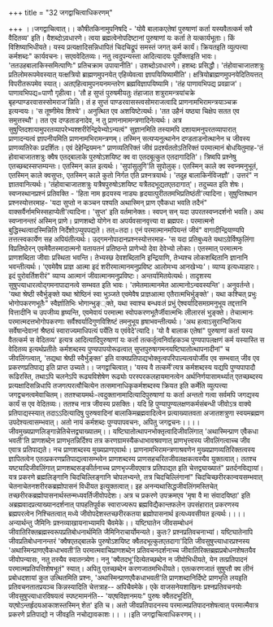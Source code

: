 +++
title = "32 जगद्वाचित्वाधिकरणम्"

+++
।।जगद्वाचित्वात्।। कौषीतकिनामुपनिषदि - 'योवै बालाकएतेषां पुरुषाणां कर्ता यस्यवैतत्कर्म सवै वैदितव्य' इति। वैशब्दोऽवधारणे। त्वया ब्रह्मत्वेनोपदिष्टानां पुरुषाणां यः कर्ता ते यत्कार्यभूताः। किं विशिष्याभिधीयते। यस्य प्रत्यक्षादिसन्निधापितं चिदचिद्रूपं समस्तं जगत् कर्म कार्यं। क्रियतइति व्युत्पत्त्या कर्मशब्दः" कार्यवचनः। सएववेदितव्यः। नतु त्वदुपन्यस्ता आदित्यादयः पूर्वोक्ताइति भावः। 'ततउहबालाकिस्समित्पाणिः" प्रतिचक्राम उपायानीति'। उशब्दोऽवधारणे। हशब्दः प्रसिद्धौ। 'तंहोवाचाजातशत्रुः प्रतिलोमरूपमेवस्यात् यत्क्षत्रियो ब्राह्मणमुपनयेत् एहिव्येवत्वा ज्ञापयियिष्यामीति'। क्षत्रियोब्राह्मणमुपनयेदितियत्तत् विपरीतरूपमेव स्यात्। अतएहित्वामुपनयनमन्तरेण ब्रह्मविज्ञापयिष्यामि। 'तंह पाणावभिपद्य प्रवव्राज'। पाणावभिपद्य=पाणौ गृहीत्वा। 'तौ ह सुप्तं पुरुषमीयतुः तंहाजात शत्रुरामन्त्रयांचक्रे बृहन्पाण्डरवासस्सोमराज'न्निति। तं ह सुप्तं पाण्डरवासस्त्वसोमराजत्वादि प्राणनामभिरामन्त्रयाञ्चक्र इत्यन्वयः। 'स तूष्णीमेव शिश्ये'। अनुत्थित एव अशयिष्टेत्यर्थः। 'तत उहैनं यष्ठ्या चिक्षेप सतत एव समुत्तस्थौ'। तत एव दण्डताडनादेव, न तु प्राणनामामन्त्रणादिनेत्यर्थः। अत्र सुषुप्तिदशायामुपरतव्यापरेभ्यश्शरीरेन्द्रियेभ्योऽन्यत्वं" सुज्ञानमिति तस्यामपि दशायामनुपरतव्यापारात् प्राणादन्यत्वं ज्ञापनीयमिति प्राणनामभिरामन्त्रणम्। तस्मिन् सत्यप्यनुत्थानेन दण्डताडनोत्थानेन च जीवस्य प्राणव्यतिरेकः प्रदर्शितः। एवं देहेन्द्रियमनः" प्राणव्यतिरिक्तं जीवं प्रदर्श्यततोऽतिरिक्तं परमात्मानं बोधयितुमाह-'तं होवाचाजातशत्रुः क्वैष एतद्बालाके पुरुषोऽशयिष्ट क्व वा एतदबूत्कुत एतदागादिति'। त्रिष्वपि प्रश्नेषु एतच्छब्दस्सप्तम्यन्तः। एतस्मिन् काल इत्यर्थः। 'सुपांसुलुगि'ति सुपोलुक्। एतस्मिन् काले क्व स्वप्नमनुभूतं, एतस्मिन् काले क्वसुप्तः, एतस्मिन् काले कुतो निर्गत एति प्रश्नत्रयार्थः। 'तदुह बालाकिर्नविजज्ञौ'। उत्तरं" न ज्ञातवानित्यर्थः। 'तंहोवाचाजातशत्रुः यत्रैषपुरुषोऽशयिष्ट यत्रैतदभूद्यतएतदागात्'। तदुच्यत इति शेषः। स्वप्नस्थानप्रश्नं प्रतिवक्ति - 'हिता नाम हृदयस्य नाड्यः हृदयात्पुरीततमभिप्रतिष्ठंती'त्यादिना। सुषुप्तिश्थान प्रश्नस्योत्तरमाह- 'यदा सुप्तो न कञ्चन पश्यति अथास्मिन् प्राण एवैकधा भवति तदैनं" वाक्सर्वैर्नामभिस्सहाप्येती'त्यादिना। 'सुप्त' इति वर्तमानेक्तः। स्वपन् सन् यदा उपरतस्वप्नदर्शनो भवति। अथ स्वप्नानन्तरं अस्मिन् प्राणे। प्राणशब्दो योगेन वा अपर्यवसानवृत्त्या वा ब्रह्मपरः। परमात्मनो बुद्धिस्थत्वादस्मिन्निति निर्देशोऽप्युपपद्यते। तत्=तदा। एनं परमात्मानमपियन्तं जीवं" वागादीन्द्रियाण्यपि तत्तत्स्वकार्येण सह अपियंतीत्यर्थः। उद्गमनोपादानप्रश्नस्योत्तरमाह- 'स यदा प्रतिबुध्यते यथाऽग्रेर्विष्फुलिंगा विप्रतिष्ठेरन् एवमेवैतस्मादात्मनो यतायतनं प्रतिष्ठन्ते प्राणेभ्यो देवा देवेभ्यो लोकाः। एतस्मात् परमात्मनः प्राणशब्दिता जीवाः प्रस्थिता भवन्ति। तेभ्यस्छ देवशब्दितानि इन्द्रियाणि, तेभ्यश्च लोकशब्दितानि ज्ञानानि भवन्तीत्यर्थः। 'एवमेवैष प्राज्ञ आत्मा इदं शरीरमात्मानमनुप्रविष्ट आलोमभ्य आनखेभ्यः'। व्याप्य इत्यध्याहारः। इदं पुरोवर्तिशरीरं" व्याप्य आत्मानं जीवात्मानमनुप्रविष्टः। अन्तर्यामितयेत्यर्थः। तादृशस्य सुषुप्त्याधारत्वोद्गमनापादानत्वे सम्भवत इति भावः। 'तमेतमात्मानमेत आत्मानोऽन्ववस्यन्ति'। अनुवर्तन्ते। 'यथा श्रेष्ठी स्वैर्भुङ्क्ते यथा श्रोष्ठिनं स्वा भुञ्जते एवमेवैष प्राज्ञआत्मा एतैरात्मभिर्भुङ्क्ते'। यथा कश्चित् प्रभुः भोगोपकरणभूतैः" स्वैर्ज्ञातिभिः भोगान्भुङ््क्ते, यथा स्वाश्च बन्धवःतं प्रभुं ऐश्वर्यादिसमग्रमनुभूय तद्दत्तानि वित्तादीनि च उपजीव्य हृष्यन्ति, एवमेवायं परमात्मा स्वोपकरणभूतैर्जीवात्मभिः लीलारसं भुङ्क्ते। तेचात्मानः परमात्मदत्तभोगोपकरणाः सर्वैश्वर्यादिगुणविशिष्टं तमनुभूय हृषाभवन्तीत्यर्थः। 'अथ हत्वाऽसुरान्विजित्य सर्वेषान्देवानां श्रैष्ठ्यं स्वाराज्यमाधिपत्यं पर्येति य एवंवेदे'त्यादि। 'यो वै बालाक एतेषां" पुरुषाणां कर्ता यस्य वैतत्कर्म स वेदितव्य' इत्यत्र आदित्यादिपुरुषाणां यः कर्ता तत्कर्तृत्वनिर्वाहकञ्च पुण्यपापलक्षणं कर्म यस्यास्ति स वेदितव्य इत्यर्थप्रतीतेः कर्मशब्दस्य पुण्यपापयोरूढत्वात् सुप्तपुरुषागमनयष्टिघातोत्थापनादीनां" च जीवलिंगत्वात्, 'तद्यथा श्रेष्ठी स्वैर्भुङ्क्त' इति वाक्यप्रतिपाद्यभोक्तृत्वपरिपाल्यत्वयोर्जीव एव सम्भवात् जीव एव प्रकरणप्रतिपाद्य इति प्राप्त उच्यते।। जगद्वाचित्वात्। 'यस्य वै तत्कर्मे'त्यत्र कर्मशब्दस्य यद्यपि पुण्यपापादौ रूढिरस्ति, तथाऽपि चलनेऽपि रूढ्यविशेषेण रूढ्योः परस्परकलहायमानत्वेन अर्थनिर्णयासामर्थ्यात् एतच्छब्दस्य प्रत्यक्षादिसन्निधापि तजगत्परत्वौचित्येन तत्समानाधिकृकर्मशब्दस्य क्रियत इति कर्मेति व्युत्पत्त्या जगद्वचनत्वमेवाचितम्। ततश्चायमर्थः-त्वदुक्तानामादित्यादिपुरुषाणां यः कर्ता अन्ततो गत्वा सर्वमपि जगद्यस्य कार्यं स एव वेदितव्यः। ततश्च नात्र जीवस्य प्रसक्तिः। यदि हि पुण्यापुण्यलक्षणकर्मसंबन्धी जीवोऽत्र वाक्ये प्रतिपाद्यस्स्यात् तदाऽऽदित्यादिषु पुरुषवादिनां बालाकिमब्रह्मवादित्वेन प्रत्याख्यातवता अजातशत्रुणा स्वयमब्रह्मण उपदेश्यत्वासम्भवात्। अतो नायं कर्मशब्दः पुण्यपापवचनः, अपितु जगद्वचनः।।।।जीवमुख्यप्राणलिङ्गान्नेतिचेत्तद्व्याख्यातम्।। यष्टिघातोत्थापनभोक्तृत्वादिजीवलिंगात् 'अथास्मिन्प्राण एवैकधा भवती'ति प्राणशब्देन प्राणभृतन्निर्दिश्य तत्र करणग्रामस्यैकधाभावश्रवणात् प्राणभृत्त्वस्य जीवलिंगत्वाच्च जीव एवात्र प्रतिपाद्यते। नच प्राणशब्दस्य मुख्यप्राणएवार्थः। प्राणनामभिरामन्त्रणाश्रवणेन मुख्यप्राणव्यतिरिक्तत्वस्य ज्ञापितत्वेन एतत्प्रकरणप्रतिपाद्यत्वासम्भवेन प्राणशब्दस्य प्राणसहचरितजीवलक्षकत्वस्यैव युक्तत्वात्। ततश्च यष्ट्यादिजीवलिंगात् प्राणशब्दसङ्कीर्तनाच्च प्राणभृज्जीवएवात्र प्रतिपाद्यत इति चेत्तद्व्याख्यातं" प्रतर्दनविद्यायां। यत्र प्रकरणे ब्रह्मलिङ्गानि चिदचिल्लिङ्गानि चोपलभ्यन्ते, तत्र चिदचिल्लिंगानां" चिदचिच्छरीरकान्वयसम्भवात् चेतनाचेतनशरीरकब्रह्मोपासनं विधीयत इत्युक्तत्वात्। इह अनन्यथासिद्धजीवलिंगमस्तिचेत् तच्छरीरकब्रह्मोपासनार्थस्तन्मध्यवर्तिजीवोपदेशः। अत्र च प्रकरणे उपक्रमएव 'मृषा वै मा संवादयिष्ठा' इति अब्रह्मवादप्रत्याख्यानदर्शनात् पापहतिपूर्वक स्वाराज्यरूप ब्रह्मविद्यैकान्तफलेन उपसंहारात् प्रकरणस्य ब्रह्मपरत्वेन निश्चितत्वात् मध्ये जीवोपदेशस्तच्छरीरकतया ब्रह्मोपासनार्थ इत्यध्यवसीयत इत्यर्थः।।।।अन्यार्थन्तु जैमिनिः प्रश्नव्याखायनाभ्यामपि चैवमेके।। यष्टिघातेन जीवसम्बोधनं जीवातिरिक्तब्रह्मस्वरूपप्रतिबोधनार्थमिति जैमिनिराचार्योमन्यते। कुतः? प्रश्नप्रतिवचनाभ्यां। यष्टिघातेनापि जीवप्रतिबोधनानन्तरं 'क्वैषएतद्बालके पुरुषोऽशयिष्ट क्वैतदभूत्कुतएतदागा'दिति जीवसुषुप्त्याधारप्रश्नस्य 'अथास्मिन्प्राणएवैकधाभवती'ति परमात्मवाचिप्राणशब्देन प्रतिवचनदर्शनाच्च जीवातिरिक्तब्रह्मप्रबोधनशेषतयैव जीवोपन्यासः, नतु तस्यैव स्वातन्त्र्येण। ननु 'क्वैतदभू'दित्येतच्छब्देन न जीवोभिधीयते, येन तत्प्रतिपादनं परमात्मप्रतिपत्तिशेषभूतं" स्यात्। अपितु एतच्छब्देन करणजातमभिधीयते। एतत्करणजातं सुषुप्तौ क्व लीनं प्रबोधदशायां कुत उत्थितमिति प्रश्नः, 'अथास्मिन्प्राणएवैकधाभवती'ति प्राणशब्दानिर्दिष्टे प्राणभृति लयइति प्रतिवचनतातप्रयञ्च किन्नस्यादिति चेत्तत्राह-- अपिचैवमेके। एके वाजसनेयशाखिनः प्रश्नप्रतिवचनयोः जीवसुषुप्त्याधारविषयत्वं स्पष्टमामनंति-- 'यएषविज्ञानमयः" पुरुषः क्वैतदभूदिति, यएषोऽन्तर्हृदयआकाशस्तस्मिन् शेत' इति च। अतो जीवप्रतिपादनस्य परमात्मप्रतिपादनशेषत्वात् परमात्मैवात्र प्रकरणे प्रतिपाद्यो न जीवइति नचोद्यावकाशः।। ।।इति जगद्वाचित्वाधिकरणम्।।